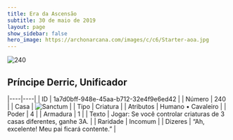 ```yaml
---
title: Era da Ascensão
subtitle: 30 de maio de 2019
layout: page
show_sidebar: false
hero_image: https://archonarcana.com/images/c/c6/Starter-aoa.jpg
---
```


![240](https://cdn.keyforgegame.com/media/card_front/pt/435_240_6FFR72CX5W73_pt.png)

## Príncipe Derric, Unificador

|----|----|
| ID | 1a7d0bff-948e-45aa-b712-32e4f9e6ed42 |
| Número | 240 |
| Casa | ![Sanctum](https://archonarcana.com/images/thumb/c/c7/Sanctum.png/22px-Sanctum.png "Santuário") |
| Tipo | Criatura |
| Atributos | Humano • Cavaleiro |
| Poder | 4 |
| Armadura | 1 |
| Texto | Jogar: Se você controlar criaturas de  3 casas diferentes, ganhe 3A. |
| Raridade | Incomum |
| Dizeres | “Ah, excelente! Meu pai ficará contente.” |
